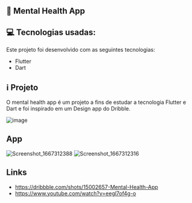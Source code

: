 ## 📱 Mental Health App

## 💻 Tecnologias usadas:

Este projeto foi desenvolvido com as seguintes tecnologias:

- Flutter
- Dart

## ℹ️ Projeto
O mental health app é um projeto a fins de estudar a tecnologia Flutter e Dart e foi inspirado em um Design app do Dribble.


![image](https://user-images.githubusercontent.com/56551979/199258502-8a7690cb-d45e-49f8-9c29-9c454534c7f9.png)


## App

![Screenshot_1667312388](https://user-images.githubusercontent.com/56551979/199258977-4db11990-4353-4fb2-a2bd-9a529f5d7707.png)
![Screenshot_1667312316](https://user-images.githubusercontent.com/56551979/199258985-1789d9d5-57b9-4b4e-99fe-ebdb5eeb62d5.png)


## Links

- https://dribbble.com/shots/15002657-Mental-Health-App
- https://www.youtube.com/watch?v=eegl7of4g-o
